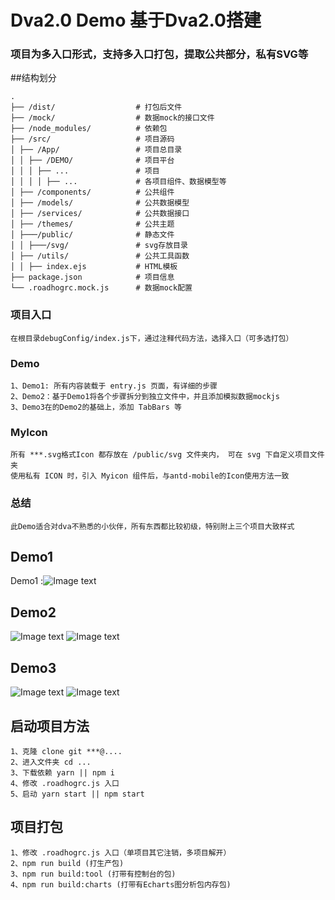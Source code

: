 # Dva2.0 Demo 基于Dva2.0搭建
### 项目为多入口形式，支持多入口打包，提取公共部分，私有SVG等

##结构划分
```
.
├── /dist/                  # 打包后文件
├── /mock/                  # 数据mock的接口文件
├── /node_modules/          # 依赖包
├── /src/                   # 项目源码
│ ├── /App/                 # 项目总目录
│ │ ├── /DEMO/              # 项目平台
│ │ │ ├── ...               # 项目
│ │ │ │ ├── ...             # 各项目组件、数据模型等
│ ├── /components/          # 公共组件
│ ├── /models/              # 公共数据模型
│ ├── /services/            # 公共数据接口
│ ├── /themes/              # 公共主题
│ ├───/public/              # 静态文件
│ │ ├───/svg/               # svg存放目录
│ ├── /utils/               # 公共工具函数 
│ │ ├── index.ejs           # HTML模板
├── package.json            # 项目信息
└── .roadhogrc.mock.js      # 数据mock配置
```

### 项目入口
```
在根目录debugConfig/index.js下，通过注释代码方法，选择入口（可多选打包）
```

### Demo
```
1、Demo1: 所有内容装载于 entry.js 页面，有详细的步骤
2、Demo2：基于Demo1将各个步骤拆分到独立文件中，并且添加模拟数据mockjs
3、Demo3在的Demo2的基础上，添加 TabBars 等
```

### MyIcon
```
所有 ***.svg格式Icon 都存放在 /public/svg 文件夹内， 可在 svg 下自定义项目文件夹
使用私有 ICON 时，引入 Myicon 组件后，与antd-mobile的Icon使用方法一致
```

### 总结
```
此Demo适合对dva不熟悉的小伙伴，所有东西都比较初级，特别附上三个项目大致样式
```

## Demo1
Demo1 :![Image text](https://github.com/zhouyi318/dva2.0/blob/master/src/public/Demo1.png)
## Demo2
![Image text](https://github.com/zhouyi318/dva2.0/blob/master/src/public/Demo2_1.png)
![Image text](https://github.com/zhouyi318/dva2.0/blob/master/src/public/Demo2_2.png)
## Demo3
![Image text](https://github.com/zhouyi318/dva2.0/blob/master/src/public/Demo3_1.png)
![Image text](https://github.com/zhouyi318/dva2.0/blob/master/src/public/Demo3_2.png)

## 启动项目方法
```
1、克隆 clone git ***@....
2、进入文件夹 cd ...
3、下载依赖 yarn || npm i 
4、修改 .roadhogrc.js 入口
5、启动 yarn start || npm start
```

## 项目打包
```
1、修改 .roadhogrc.js 入口（单项目其它注销，多项目解开）
2、npm run build (打生产包)
3、npm run build:tool (打带有控制台的包)
4、npm run build:charts (打带有Echarts图分析包内存包)
```


